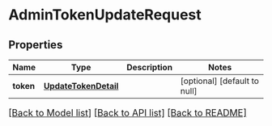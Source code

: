 # AdminTokenUpdateRequest

## Properties
Name | Type | Description | Notes
------------ | ------------- | ------------- | -------------
**token** | [**UpdateTokenDetail**](UpdateTokenDetail.md) |  | [optional] [default to null]

[[Back to Model list]](../README.md#documentation-for-models) [[Back to API list]](../README.md#documentation-for-api-endpoints) [[Back to README]](../README.md)

<style>
     p, ul, ol, li { font-size: 18px !important;}
</style>


